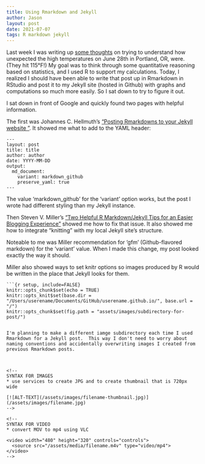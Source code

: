 ```yaml
---
title: Using Rmarkdown and Jekyll
author: Jason
layout: post
date: 2021-07-07
tags: R markdown jekyll
---
```


Last week I was writing up [some thoughts](http://thecoldfish.com/2021/07/03/june-28-weather-anomaly.html) on trying to understand how unexpected the high temperatures on June 28th in Portland, OR, were.  (They hit 115&deg;F!)  My goal was to think through some quantitative reasoning based on statistics, and I used R to support my calculations.  Today, I realized I should have been able to write that post up in Rmarkdown in RStudio and post it to my Jekyll site (hosted in Github) with graphs and computations so much more easily.  So I sat down to try to figure it out.

I sat down in front of Google and quickly found two pages with helpful information.

The first was Johannes C. Hellmuth’s [“Posting Rmarkdowns to your Jekyll website
”](https://jchellmuth.com/news/jekyll/website/code/2020/01/04/Rmarkdown-posts-to-Jekyll.html).  It showed me what to add to the YAML header:

```
---
layout: post
title: title
author: author
date: YYYY-MM-DD
output:
  md_document:
    variant: markdown_github
    preserve_yaml: true
---
```
The value ‘markdown_github’ for the ‘variant’ option works, but the post I wrote had different styling than my Jekyll instance.

Then Steven V. Miller’s [“Two Helpful R Markdown/Jekyll Tips for an Easier Blogging Experience”](http://svmiller.com/blog/2019/08/two-helpful-rmarkdown-jekyll-tips/) showed me how to fix that issue.  It also showed me how to integrate “knitting” with my local Jekyll site’s structure.

Noteable to me was Miller recommendation for ‘gfm’ (Github-flavored markdown) for the ‘variant’ value.  When I made this change, my post looked exactly the way it should.

Miller also showed ways to set knitr options so images produced by R would be written in the place that Jekyll looks for them.

```
```{r setup, include=FALSE}
knitr::opts_chunk$set(echo = TRUE)
knitr::opts_knit$set(base.dir = "/Users/userename/Documents/GitHub/userename.github.io/", base.url = "/")
knitr::opts_chunk$set(fig.path = "assets/images/subdirectory-for-post/")
```
```

I'm planning to make a different iamge subdirectory each time I used Rmarkdown for a Jekyll post.  This way I don't need to worry about naming conventions and accidentally overwriting images I created from previous Rmarkdown posts.



<!--
SYNTAX FOR IMAGES
* use services to create JPG and to create thumbnail that is 720px wide

[![ALT-TEXT](/assets/images/filename-thumbnail.jpg)](/assets/images/filename.jpg)
-->

<!--
SYNTAX FOR VIDEO
* convert MOV to mp4 using VLC

<video width="480" height="320" controls="controls">
  <source src="/assets/media/filename.m4v" type="video/mp4">
</video>
-->
